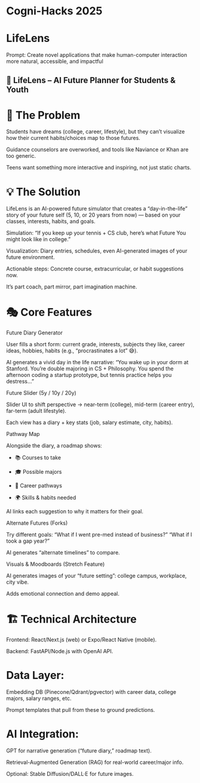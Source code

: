 # Cogni-Hacks 2025
# LifeLens
Prompt: Create novel applications that make human-computer interaction more natural, accessible, and impactful

## 🌟 LifeLens – AI Future Planner for Students & Youth
# 🧩 The Problem

Students have dreams (college, career, lifestyle), but they can’t visualize how their current habits/choices map to those futures.

Guidance counselors are overworked, and tools like Naviance or Khan are too generic.

Teens want something more interactive and inspiring, not just static charts.

# 💡 The Solution

LifeLens is an AI-powered future simulator that creates a “day-in-the-life” story of your future self (5, 10, or 20 years from now) — based on your classes, interests, habits, and goals.

Simulation: “If you keep up your tennis + CS club, here’s what Future You might look like in college.”

Visualization: Diary entries, schedules, even AI-generated images of your future environment.

Actionable steps: Concrete course, extracurricular, or habit suggestions now.

It’s part coach, part mirror, part imagination machine.

# 🎭 Core Features

Future Diary Generator

User fills a short form: current grade, interests, subjects they like, career ideas, hobbies, habits (e.g., “procrastinates a lot” 😅).

AI generates a vivid day in the life narrative:
“You wake up in your dorm at Stanford. You’re double majoring in CS + Philosophy. You spend the afternoon coding a startup prototype, but tennis practice helps you destress…”

Future Slider (5y / 10y / 20y)

Slider UI to shift perspective → near-term (college), mid-term (career entry), far-term (adult lifestyle).

Each view has a diary + key stats (job, salary estimate, city, habits).

Pathway Map

Alongside the diary, a roadmap shows:

- 📚 Courses to take

- 🎓 Possible majors

- 💼 Career pathways

- 🌍 Skills & habits needed

AI links each suggestion to why it matters for their goal.

Alternate Futures (Forks)

Try different goals:
“What if I went pre-med instead of business?”
“What if I took a gap year?”

AI generates “alternate timelines” to compare.

Visuals & Moodboards (Stretch Feature)

AI generates images of your “future setting”: college campus, workplace, city vibe.

Adds emotional connection and demo appeal.

# 🏗️ Technical Architecture

Frontend: React/Next.js (web) or Expo/React Native (mobile).

Backend: FastAPI/Node.js with OpenAI API.

# Data Layer:

Embedding DB (Pinecone/Qdrant/pgvector) with career data, college majors, salary ranges, etc.

Prompt templates that pull from these to ground predictions.

# AI Integration:

GPT for narrative generation (“future diary,” roadmap text).

Retrieval-Augmented Generation (RAG) for real-world career/major info.

Optional: Stable Diffusion/DALL·E for future images.


